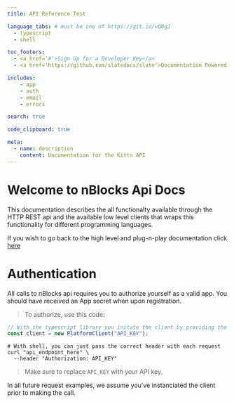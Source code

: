```yaml
---
title: API Reference Test

language_tabs: # must be one of https://git.io/vQNgJ
  - typescript
  - shell

toc_footers:
  - <a href='#'>Sign Up for a Developer Key</a>
  - <a href='https://github.com/slatedocs/slate'>Documentation Powered by Slate</a>

includes:
    - app
    - auth
    - email
    - errors

search: true

code_clipboard: true

meta:
  - name: description
    content: Documentation for the Kittn API
---
```


# Welcome to nBlocks Api Docs

This documentation describes the all functionalty available through the HTTP REST api and the available low level clients that wraps this functionality for different programming languages.

If you wish to go back to the high level and plug-n-play documentation click [here](https://nebulr-group.github.io/nblocks-docs)

# Authentication
All calls to nBlocks api requires you to authorize yourself as a valid app. You should have received an App secret when upon registration.

> To authorize, use this code:

```typescript
// With the typescript library you initate the client by providing the secret
const client = new PlatformClient("API_KEY");
```

```shell
# With shell, you can just pass the correct header with each request
curl "api_endpoint_here" \
  --header "Authorization: API_KEY"
```

> Make sure to replace `API_KEY` with your API key.

<aside class="success">
In all future request examples, we assume you've instanciated the client prior to making the call.
</aside>